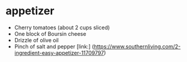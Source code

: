 # appetizer
- Cherry tomatoes (about 2 cups sliced)
- One block of Boursin cheese
- Drizzle of olive oil 
- Pinch of salt and pepper
[link:] (https://www.southernliving.com/2-ingredient-easy-appetizer-11709797)
